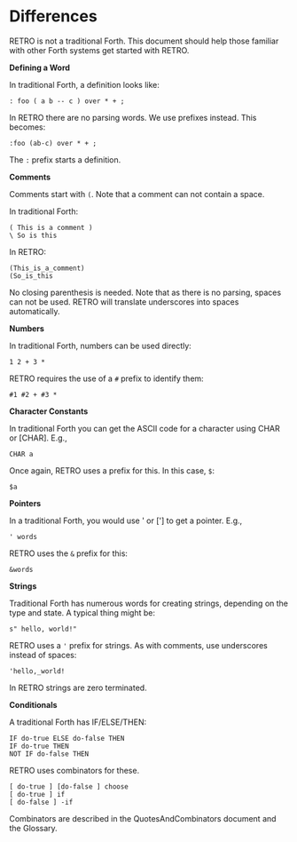 # Differences

RETRO is not a traditional Forth. This document should help those familiar with other Forth systems get started with RETRO.

**Defining a Word**

In traditional Forth, a definition looks like:

    : foo ( a b -- c ) over * + ;

In RETRO there are no parsing words. We use prefixes instead. This becomes:

    :foo (ab-c) over * + ;

The `:` prefix starts a definition.

**Comments**

Comments start with `(`. Note that a comment can not contain a space.

In traditional Forth:

    ( This is a comment )
    \ So is this

In RETRO:

    (This_is_a_comment)
    (So_is_this

No closing parenthesis is needed. Note that as there is no parsing, spaces can not be used. RETRO will translate underscores into spaces automatically.

**Numbers**

In traditional Forth, numbers can be used directly:

    1 2 + 3 *

RETRO requires the use of a `#` prefix to identify them:

    #1 #2 + #3 *

**Character Constants**

In traditional Forth you can get the ASCII code for a character using CHAR or [CHAR]. E.g.,

    CHAR a

Once again, RETRO uses a prefix for this. In this case, `$`:

    $a

**Pointers**

In a traditional Forth, you would use ' or ['] to get a pointer. E.g.,

    ' words

RETRO uses the `&` prefix for this:

    &words

**Strings**

Traditional Forth has numerous words for creating strings, depending on the type and state. A typical thing might be:

    s" hello, world!"

RETRO uses a `'` prefix for strings. As with comments, use underscores instead of spaces:

    'hello,_world!

In RETRO strings are zero terminated.

**Conditionals**

A traditional Forth has IF/ELSE/THEN:

    IF do-true ELSE do-false THEN
    IF do-true THEN
    NOT IF do-false THEN

RETRO uses combinators for these.

    [ do-true ] [do-false ] choose
    [ do-true ] if
    [ do-false ] -if

Combinators are described in the QuotesAndCombinators document and the Glossary.
